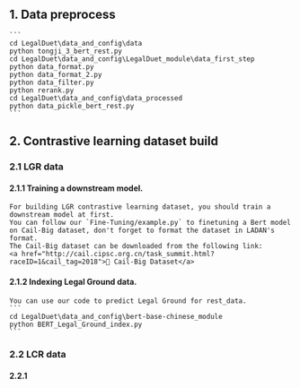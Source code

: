 ## 1. Data preprocess 
    ```
    cd LegalDuet\data_and_config\data
    python tongji_3_bert_rest.py
    cd LegalDuet\data_and_config\LegalDuet_module\data_first_step
    python data_format.py
    python data_format_2.py
    python data_filter.py
    python rerank.py
    cd LegalDuet\data_and_config\data_processed
    python data_pickle_bert_rest.py
    ```
## 2. Contrastive learning dataset build

### 2.1 LGR data

#### 2.1.1 Training a downstream model.
    For building LGR contrastive learning dataset, you should train a downstream model at first.
    You can follow our `Fine-Tuning/example.py` to finetuning a Bert model on Cail-Big dataset, don't forget to format the dataset in LADAN's format.
    The Cail-Big dataset can be downloaded from the following link:
    <a href="http://cail.cipsc.org.cn/task_summit.html?raceID=1&cail_tag=2018">📂 Cail-Big Dataset</a>

#### 2.1.2 Indexing Legal Ground data.
    You can use our code to predict Legal Ground for rest_data.
    ```
    cd LegalDuet\data_and_config\bert-base-chinese_module
    python BERT_Legal_Ground_index.py
    ```

### 2.2 LCR data

#### 2.2.1 